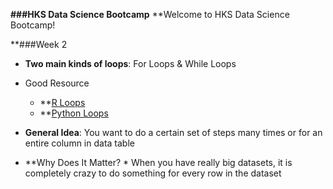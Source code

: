 **###HKS Data Science Bootcamp**
**Welcome to HKS Data Science Bootcamp!

**###Week 2

* **Two main kinds of loops**: For Loops & While Loops
* Good Resource
    * **[R Loops](https://www.datacamp.com/community/tutorials/tutorial-on-loops-in-r)
    * **[Python Loops](https://www.datacamp.com/community/tutorials/loops-python-tutorial)

* **General Idea**: You want to do a certain set of steps many times or for an entire column in data table
* **Why Does It Matter? 
      * When you have really big datasets, it is completely crazy to do something for every row in the dataset

